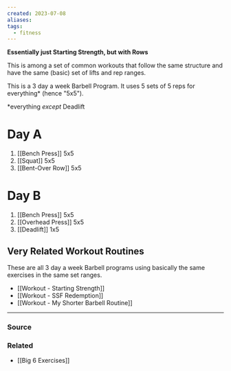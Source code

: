 ```yaml
---
created: 2023-07-08
aliases: 
tags:
  - fitness
---
```

**Essentially just Starting Strength, but with Rows**

This is among a set of common workouts that follow the same structure and have the same (basic) set of lifts and rep ranges.

This is a 3 day a week Barbell Program. It uses 5 sets of 5 reps for everything* (hence "5x5").

*everything *except* Deadlift

# Day A

1. [[Bench Press]] 5x5
2. [[Squat]] 5x5
3. [[Bent-Over Row]] 5x5

# Day B

1. [[Bench Press]] 5x5
2. [[Overhead Press]] 5x5
3. [[Deadlift]] 1x5 

## Very Related Workout Routines

These are all 3 day a week Barbell programs using basically the same exercises in the same set ranges.

- [[Workout - Starting Strength]]
- [[Workout - SSF Redemption]]
- [[Workout - My Shorter Barbell Routine]]

****
### Source

### Related
- [[Big 6 Exercises]]